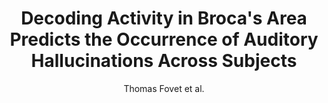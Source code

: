 ---
cat: gaia
subcat: signature
bestof: false
author: Thomas Fovet et al.
title: Decoding Activity in Broca's Area Predicts the Occurrence of Auditory Hallucinations Across Subjects
journal: Biological Psychiatry
year: 2022
type: article
url: https -//www.sciencedirect.com/science/article/pii/S0006322321015699
doi: 10.1016/j.biopsych.2021.08.024
---